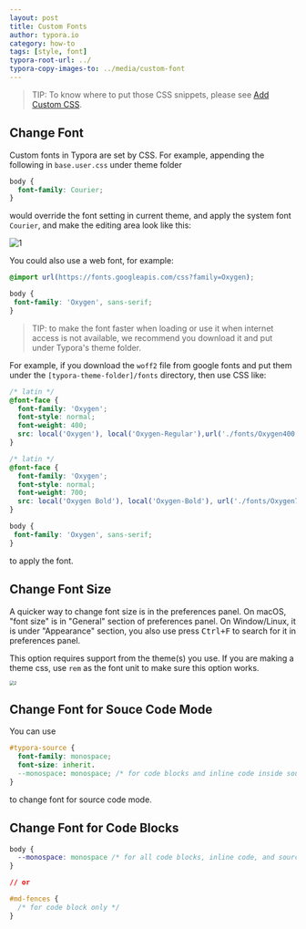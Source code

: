```yaml
---
layout: post
title: Custom Fonts
author: typora.io
category: how-to
tags: [style, font]
typora-root-url: ../
typora-copy-images-to: ../media/custom-font
---
```


> TIP: To know where to put those CSS snippets, please see [Add Custom CSS](/Add-Custom-CSS/).

## Change Font

Custom fonts in Typora are set by CSS. For example, appending the following in `base.user.css` under theme folder

```css
body {
  font-family: Courier;
}
```

would override the font setting in current theme, and apply the system font `Courier`, and make the editing area look like this: 

![1](/media/custom-font/1.png)

You could also use a web font, for example:

```css
@import url(https://fonts.googleapis.com/css?family=Oxygen);

body {
 font-family: 'Oxygen', sans-serif; 
}
```

> TIP: to make the font faster when loading or use it when internet access is not available, we recommend you download it and put under Typora's theme folder.

For example, if you download the `woff2` file from google fonts and put them under the `[typora-theme-folder]/fonts` directory, then use CSS like:

```css
/* latin */
@font-face {
  font-family: 'Oxygen';
  font-style: normal;
  font-weight: 400;
  src: local('Oxygen'), local('Oxygen-Regular'),url('./fonts/Oxygen400.woff2') format('woff2');
}

/* latin */
@font-face {
  font-family: 'Oxygen';
  font-style: normal;
  font-weight: 700;
  src: local('Oxygen Bold'), local('Oxygen-Bold'), url('./fonts/Oxygen700.woff2') format('woff2');
}

body {
 font-family: 'Oxygen', sans-serif; 
}
```

to apply the font.

## Change Font Size

A quicker way to change font size is in the preferences panel. On macOS, "font size" is in "General" section of preferences panel. On Window/Linux, it is under "Appearance" section, you also use press <kbd>Ctrl+F</kbd> to search for it in preferences panel.

This option requires support from the theme(s) you use. If you are making a theme css, use `rem` as the font unit to make sure this option works.

<img alt="2" src="/media/custom-font/2.png" style="zoom:50%" />

## Change Font for Souce Code Mode

You can use 

```css
#typora-source {
  font-family: monospace;
  font-size: inherit.
  --monospace: monospace; /* for code blocks and inline code inside source code mode */
}
```

to change font for source code mode.

## Change Font for Code Blocks

```css
body {
  --monospace: monospace /* for all code blocks, inline code, and source code mode */
}

// or

#md-fences {
  /* for code block only */
}
```

